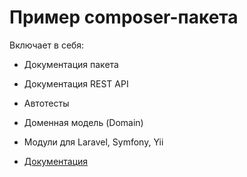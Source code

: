 # Пример composer-пакета

Включает в себя:

* Документация пакета
* Документация REST API
* Автотесты
* Доменная модель (Domain)
* Модули для Laravel, Symfony, Yii

* [Документация](./docs/README.md)
